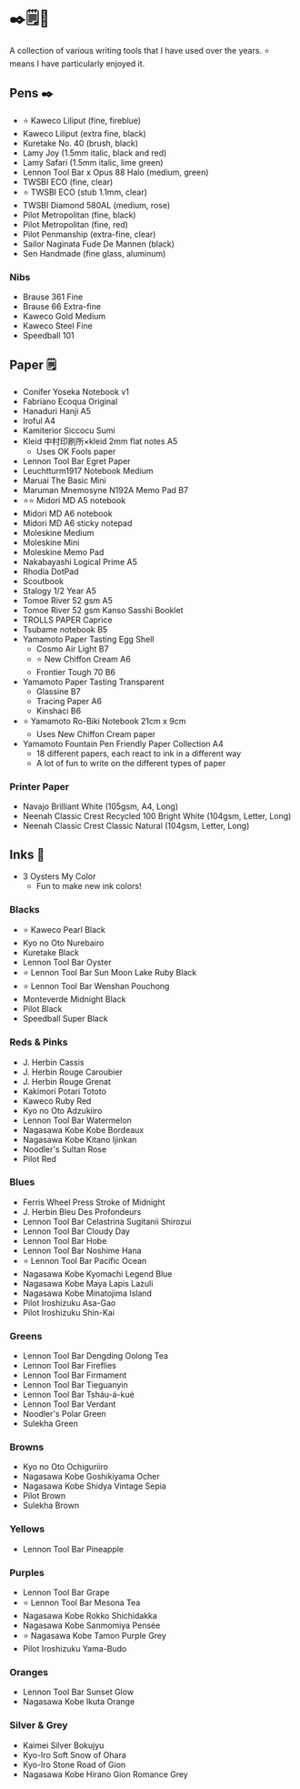 # ✒️🗒🎨

A collection of various writing tools that I have used over the years. ⭐️ means I have particularly enjoyed it.

## Pens ✒️

* ⭐️ Kaweco Liliput (fine, fireblue)
* Kaweco Liliput (extra fine, black)
* Kuretake No. 40 (brush, black)
* Lamy Joy (1.5mm italic, black and red)
* Lamy Safari (1.5mm italic, lime green)
* Lennon Tool Bar x Opus 88 Halo (medium, green)
* TWSBI ECO (fine, clear)
* ⭐️ TWSBI ECO (stub 1.1mm, clear)
* TWSBI Diamond 580AL (medium, rose)
* Pilot Metropolitan (fine, black)
* Pilot Metropolitan (fine, red)
* Pilot Penmanship (extra-fine, clear)
* Sailor Naginata Fude De Mannen (black)
* Sen Handmade (fine glass, aluminum)

### Nibs

* Brause 361 Fine
* Brause 66 Extra-fine
* Kaweco Gold Medium
* Kaweco Steel Fine
* Speedball 101

## Paper 🗒

* Conifer Yoseka Notebook v1
* Fabriano Ecoqua Original
* Hanaduri Hanji A5
* Iroful A4
* Kamiterior Siccocu Sumi
* Kleid 中村印刷所×kleid 2mm flat notes A5
    * Uses OK Fools paper
* Lennon Tool Bar Egret Paper
* Leuchtturm1917 Notebook Medium
* Maruai The Basic Mini
* Maruman Mnemosyne N192A Memo Pad B7
* ⭐️⭐️ Midori MD A5 notebook
* Midori MD A6 notebook
* Midori MD A6 sticky notepad
* Moleskine Medium
* Moleskine Mini
* Moleskine Memo Pad
* Nakabayashi Logical Prime A5
* Rhodia DotPad
* Scoutbook
* Stalogy 1/2 Year A5
* Tomoe River 52 gsm A5
* Tomoe River 52 gsm Kanso Sasshi Booklet
* TROLLS PAPER Caprice
* Tsubame notebook B5
* Yamamoto Paper Tasting Egg Shell
    * Cosmo Air Light B7
    * ⭐️ New Chiffon Cream A6
    * Frontier Tough 70 B6
* Yamamoto Paper Tasting Transparent
    * Glassine B7
    * Tracing Paper A6
    * Kinshaci B6
* ⭐️ Yamamoto Ro-Biki Notebook 21cm x 9cm
    * Uses New Chiffon Cream paper
* Yamamoto Fountain Pen Friendly Paper Collection A4
    * 18 different papers, each react to ink in a different way
    * A lot of fun to write on the different types of paper

### Printer Paper

* Navajo Brilliant White (105gsm, A4, Long)
* Neenah Classic Crest Recycled 100 Bright White (104gsm, Letter, Long)
* Neenah Classic Crest Classic Natural (104gsm, Letter, Long)

## Inks 🎨

* 3 Oysters My Color
    * Fun to make new ink colors!

### Blacks

* ⭐️ Kaweco Pearl Black
* Kyo no Oto Nurebairo
* Kuretake Black
* Lennon Tool Bar Oyster
* ⭐️ Lennon Tool Bar Sun Moon Lake Ruby Black
* ⭐️ Lennon Tool Bar Wenshan Pouchong
* Monteverde Midnight Black
* Pilot Black
* Speedball Super Black

### Reds & Pinks

* J. Herbin Cassis
* J. Herbin Rouge Caroubier
* J. Herbin Rouge Grenat
* Kakimori Potari Tototo
* Kaweco Ruby Red
* Kyo no Oto Adzukiiro
* Lennon Tool Bar Watermelon
* Nagasawa Kobe Kobe Bordeaux
* Nagasawa Kobe Kitano Ijinkan
* Noodler's Sultan Rose
* Pilot Red

### Blues

* Ferris Wheel Press Stroke of Midnight
* J. Herbin Bleu Des Profondeurs
* Lennon Tool Bar Celastrina Sugitanii Shirozui
* Lennon Tool Bar Cloudy Day
* Lennon Tool Bar Hobe
* Lennon Tool Bar Noshime Hana
* ⭐️ Lennon Tool Bar Pacific Ocean
* Nagasawa Kobe Kyomachi Legend Blue
* Nagasawa Kobe Maya Lapis Lazuli
* Nagasawa Kobe Minatojima Island
* Pilot Iroshizuku Asa-Gao
* Pilot Iroshizuku Shin-Kai

### Greens

* Lennon Tool Bar Dengding Oolong Tea
* Lennon Tool Bar Fireflies
* Lennon Tool Bar Firmament
* Lennon Tool Bar Tieguanyin
* Lennon Tool Bar Tsháu-á-kué
* Lennon Tool Bar Verdant
* Noodler's Polar Green
* Sulekha Green

### Browns

* Kyo no Oto Ochiguriiro
* Nagasawa Kobe Goshikiyama Ocher
* Nagasawa Kobe Shidya Vintage Sepia
* Pilot Brown
* Sulekha Brown

### Yellows

* Lennon Tool Bar Pineapple

### Purples

* Lennon Tool Bar Grape
* ⭐️ Lennon Tool Bar Mesona Tea
* Nagasawa Kobe Rokko Shichidakka
* Nagasawa Kobe Sanmomiya Pensée
* ⭐ Nagasawa Kobe Tamon Purple Grey
* Pilot Iroshizuku Yama-Budo

### Oranges

* Lennon Tool Bar Sunset Glow
* Nagasawa Kobe Ikuta Orange

### Silver & Grey

* Kaimei Silver Bokujyu
* Kyo-Iro Soft Snow of Ohara
* Kyo-Iro Stone Road of Gion
* Nagasawa Kobe Hirano Gion Romance Grey